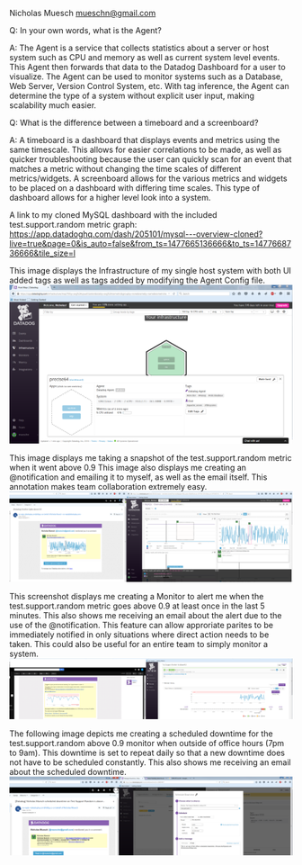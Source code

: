 Nicholas Muesch      mueschn@gmail.com

Q: In your own words, what is the Agent?

A: The Agent is a service that collects statistics about a server or host system such as CPU and memory as well as current system level events. This Agent then forwards that data to the Datadog Dashboard for a user to visualize. The Agent can be used to monitor systems such as a Database, Web Server, Version Control System, etc. With tag inference, the Agent can determine the type of a system without explicit user input, making scalability much easier. 


Q: What is the difference between a timeboard and a screenboard?

A: A timeboard is a dashboard that displays events and metrics using the same timescale. This allows for easier correlations to be made, as well as quicker troubleshooting because the user can quickly scan for an event that matches a metric without changing the time scales of different metrics/widgets. A screenboard allows for the various metrics and widgets to be placed on a dashboard with differing time scales. This type of dashboard allows for a higher level look into a system.


A link to my cloned MySQL dashboard with the included test.support.random metric graph: https://app.datadoghq.com/dash/205101/mysql---overview-cloned?live=true&page=0&is_auto=false&from_ts=1477665136666&to_ts=1477668736666&tile_size=l


This image displays the Infrastructure of my single host system with both UI added tags as well as tags added by modifying the Agent Config file. ![Host Tags](/support_Images/Host_Tags.png?raw=true "Host Tags")

 
This image displays me taking a snapshot of the test.support.random metric when it went above 0.9 This image also displays me creating an @notification and emailing it to myself, as well as the email itself. This annotation makes team collaboration extremely easy. ![Test Random Value Above 0.9](/support_Images/Test_Random_Value_Above_9.png?raw=true "Test Random Value Above 0.9")

 
This screenshot displays me creating a Monitor to alert me when the test.support.random metric goes above 0.9 at least once in the last 5 minutes. This also shows me receiving an email about the alert due to the use of the @notification. This feature can allow approriate parites to be immediately notified in only situations where direct action needs to be taken. This could also be useful for an entire team to simply monitor a system. ![Mult Alert Above 0.9](/support_Images/Multi_Alert_Above_90.png?raw=true "Multi Alert Above 0.9")

 
The following image depicts me creating a scheduled downtime for the test.support.random above 0.9 monitor when outside of office hours (7pm to 9am). This downtime is set to repeat daily so that a new downtime does not have to be scheduled constantly. This also shows me receiving an email about the scheduled downtime. ![Metric Scheduled Downtime](/support_Images/Metric_Scheduled_Downtime.png?raw=true "Metric Scheduled Downtime") 
